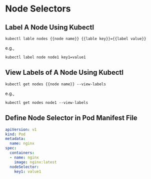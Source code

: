 # Node Selectors

## Label A Node Using Kubectl

```shell
kubectl lable nodes {{node name}} {{lable key}}={{label value}}
```

e.g.,

```shell
kubectl label node node1 key1=value1
```

## View Labels of A Node Using Kubectl

```shell
kubectl get nodes {{node name}} --view-labels
```

e.g.,

```shell
kubectl get nodes node1 --view-labels
```

## Define Node Selector in Pod Manifest File

```yaml
apiVersion: v1
kind: Pod
metadata:
  name: nginx
spec:
  containers:
  - name: nginx
    image: nginx:latest
  nodeSelector:
    key1: value1
```